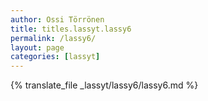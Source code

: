 ```yaml
---
author: Ossi Törrönen
title: titles.lassyt.lassy6
permalink: /lassy6/
layout: page
categories: [lassyt]
---
```

{% translate_file _lassyt/lassy6/lassy6.md %}